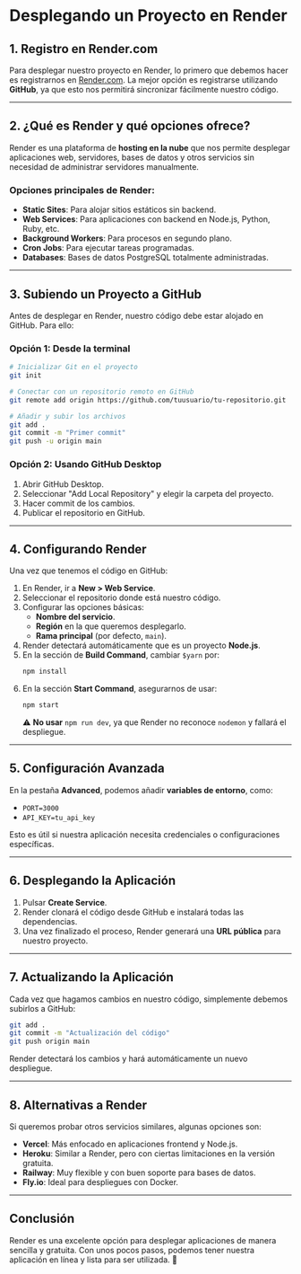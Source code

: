# Desplegando un Proyecto en Render

## 1. Registro en Render.com
Para desplegar nuestro proyecto en Render, lo primero que debemos hacer es registrarnos en [Render.com](https://render.com). La mejor opción es registrarse utilizando **GitHub**, ya que esto nos permitirá sincronizar fácilmente nuestro código.

---

## 2. ¿Qué es Render y qué opciones ofrece?
Render es una plataforma de **hosting en la nube** que nos permite desplegar aplicaciones web, servidores, bases de datos y otros servicios sin necesidad de administrar servidores manualmente.

### Opciones principales de Render:
- **Static Sites**: Para alojar sitios estáticos sin backend.
- **Web Services**: Para aplicaciones con backend en Node.js, Python, Ruby, etc.
- **Background Workers**: Para procesos en segundo plano.
- **Cron Jobs**: Para ejecutar tareas programadas.
- **Databases**: Bases de datos PostgreSQL totalmente administradas.

---

## 3. Subiendo un Proyecto a GitHub
Antes de desplegar en Render, nuestro código debe estar alojado en GitHub. Para ello:

### Opción 1: Desde la terminal
```sh
# Inicializar Git en el proyecto
git init

# Conectar con un repositorio remoto en GitHub
git remote add origin https://github.com/tuusuario/tu-repositorio.git

# Añadir y subir los archivos
git add .
git commit -m "Primer commit"
git push -u origin main
```

### Opción 2: Usando GitHub Desktop
1. Abrir GitHub Desktop.
2. Seleccionar "Add Local Repository" y elegir la carpeta del proyecto.
3. Hacer commit de los cambios.
4. Publicar el repositorio en GitHub.

---

## 4. Configurando Render
Una vez que tenemos el código en GitHub:
1. En Render, ir a **New > Web Service**.
2. Seleccionar el repositorio donde está nuestro código.
3. Configurar las opciones básicas:
   - **Nombre del servicio**.
   - **Región** en la que queremos desplegarlo.
   - **Rama principal** (por defecto, `main`).
4. Render detectará automáticamente que es un proyecto **Node.js**.
5. En la sección de **Build Command**, cambiar `$yarn` por:
   ```sh
   npm install
   ```
6. En la sección **Start Command**, asegurarnos de usar:
   ```sh
   npm start
   ```
   ⚠️ **No usar** `npm run dev`, ya que Render no reconoce `nodemon` y fallará el despliegue.

---

## 5. Configuración Avanzada
En la pestaña **Advanced**, podemos añadir **variables de entorno**, como:
- `PORT=3000`
- `API_KEY=tu_api_key`

Esto es útil si nuestra aplicación necesita credenciales o configuraciones específicas.

---

## 6. Desplegando la Aplicación
1. Pulsar **Create Service**.
2. Render clonará el código desde GitHub e instalará todas las dependencias.
3. Una vez finalizado el proceso, Render generará una **URL pública** para nuestro proyecto.

---

## 7. Actualizando la Aplicación
Cada vez que hagamos cambios en nuestro código, simplemente debemos subirlos a GitHub:
```sh
git add .
git commit -m "Actualización del código"
git push origin main
```
Render detectará los cambios y hará automáticamente un nuevo despliegue.

---

## 8. Alternativas a Render
Si queremos probar otros servicios similares, algunas opciones son:
- **Vercel**: Más enfocado en aplicaciones frontend y Node.js.
- **Heroku**: Similar a Render, pero con ciertas limitaciones en la versión gratuita.
- **Railway**: Muy flexible y con buen soporte para bases de datos.
- **Fly.io**: Ideal para despliegues con Docker.

---

## Conclusión
Render es una excelente opción para desplegar aplicaciones de manera sencilla y gratuita. Con unos pocos pasos, podemos tener nuestra aplicación en línea y lista para ser utilizada. 🚀

